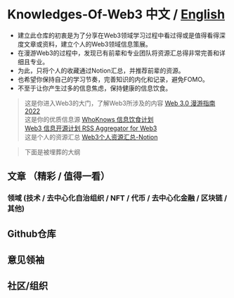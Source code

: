 # Knowledges-Of-Web3 中文 / [English](./README_En.md)

- 建立此仓库的初衷是为了分享在Web3领域学习过程中看过得或是值得看得深度文章或资料，建立个人的Web3领域信息策展。
- 在漫游Web3的过程中，发现已有前辈和专业团队将资源汇总得非常完善和详细且专业。
- 为此，只将个人的收藏通过Notion汇总，并推荐前辈的资源。
- 也希望你保持自己的学习节奏，完善知识的内化和记录，避免FOMO。
- 不至于让你产生过多的信息焦虑，保持健康的信息饮食。

> 这是你进入Web3的大门，了解Web3所涉及的内容
[Web 3.0 漫游指南 2022](https://mirror.xyz/tannhauser2049.eth/vPrV-lqGjFpT2VWT4kDvtjhZayxm6n8ym7ra4wiegSc)  
> 这是你的优质信息源
[WhoKnows 信息饮食计划](https://mirror.xyz/whoknowsdao.eth/L0W7iMdB3tGYEfqssRePKcU3QnfiizksOwCbtCOhXmY)  
[Web3 信息开源计划 RSS Aggregator for Web3](https://mirror.xyz/chainfeeds.eth/mwgMtCDcz5_YW-dRacfD2pzsb_gMUSyal9M5nR5472A)  
> 这是个人的资源汇总
[Web3个人资源汇总-Notion](https://dnevend.notion.site/01aee7e864124ce0bff30363e7e5d081?v=e73165d9ddb34c329a69436e81c2577d)  

> 下面是被埋葬的大纲
## 文章 （精彩 / 值得一看）

### 领域 (技术 / 去中心化自治组织 / NFT / 代币 / 去中心化金融 / 区块链 / 其他)

## Github仓库

## 意见领袖

## 社区/组织
